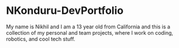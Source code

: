 # NKonduru-DevPortfolio
My name is Nikhil and I am a 13 year old from California and this is a collection of my personal and team projects, where I work on coding, robotics, and cool tech stuff.
